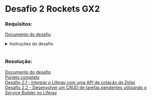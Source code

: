 # Desafio 2 Rockets GX2

### Requisitos:

[Documento do desafio](/Conteúdo_Rockets/Desafio%2002/Arq/Desafio%20Rockets%20II_%20Intranet.pdf)

<details>
  <summary>Instruções do desafio</summary>
  
# Desafios Técnicos Rocket II <br>

### Instruções gerais:

- O desafio será aberto ao final da call do dia 20/08/2024 e a entrega será no dia 16/09/2024, até 23h59. Durante esse período, dúvidas pontuais podem ser tiradas via Chat da Google no grupo com os padrinhos.

- O desafio consiste em 1) realizar os exercícios, registrar no Github e enviar o link para avaliação; 2) Apresentar o que foi feito para o Comitê de Padrinhos (Data a Marcar).

- A apresentação deve abranger todos os tópicos requeridos.

- Importante: O cumprimento do prazo (16/09/2024) faz parte da avaliação e eventuais intercorrências devem ser avisadas com antecedência.


### Instruções do Desafio:

Envie o link do git contendo os tópicos solicitados e apresente em reunião tópicos mencionados abaixo, demonstrando o que foi feito, com duração máxima de 15 minutos. Certifique-se de demonstrar e explicar os conceitos de forma clara e concisa.

A avaliação será baseada na qualidade dos códigos, na clareza da explicação, na precisão das informações e na demonstração prática dos conceitos. Certifique-se de ter internet, câmera e luz adequadas na hora da apresentação.

Esta avaliação testará seu conhecimento prático do Liferay, qualidade de código e sua capacidade de comunicar eficazmente os conceitos aos outros. Boa sorte! 

<br>

#### Desafio Geral:
Desafio: Implementar um de Processo de Aprovação de Reembolso no
Liferay

Objetivo: Desenvolver um processo de aprovação de reembolso dentro da
plataforma Liferay que permite a um funcionário submeter uma
solicitação de reembolso, incluindo um comprovante e informações
específicas. O processo deve incluir etapas de validação e aprovação por
parte de um gerente e um diretor, antes do envio para a área financeira
para o processamento final e pagamento do reembolso.

Requisitos Detalhados do Processo
Submissão da Solicitação pelo Funcionário:

##### Campos Obrigatórios:
- Valor: Campo obrigatório.
- Data: Campo obrigatório.
- Fornecedor: Campo obrigatório se o valor for igual ou superior a R$
100,00.
- Descrição: Campo obrigatório se o valor for igual ou superior a R$
100,00.
- Comprovante: Anexar comprovante de despesa. Campo obrigatório.
Revisão pelo Gerente.

<br>
O gerente pode aprovar e encaminhar a solicitação para o diretor ou
rejeitar a solicitação.
Em caso de rejeição, deve ser possível fornecer um feedback sobre os
motivos da rejeição ao funcionário.

O diretor pode aprovar a solicitação para envio ao departamento
financeiro ou rejeitá-la.
Em caso de rejeição, deve ser possível fornecer um feedback sobre os
motivos da rejeição ao funcionário.

Após a aprovação pelo diretor, a solicitação é enviada para a área
financeira.
O departamento financeiro processa o pagamento e envia um email ao
funcionário informando que o reembolso foi pago.
O email deve especificar o valor pago.

<br>
<br>

#### Desafios Backend (escolher 2 de 3):
##### Desafio: Criar um Portlet Básico

<b> Objetivo:</b>
- Desenvolver um portlet simples que exiba a data e hora atual de
brasilia, dando a opção para o usuário informar o UTC.

<br>

##### Desafio: Criação de Serviços Locais Simples
<br> Objetivo:</b>
- Criar um serviço local que permite registrar e listar tarefas.


##### Desafio: Desafio: Criar uma REST API no Liferay para Consultar Informações de Clima

<b> Objetivo:</b>
- Desenvolver uma REST API no Liferay que consulta uma API externa de
previsão do tempo e retorna esses dados ao frontend de forma
formatada e segura.
</details>

<br>

### Resolução:

[Documento do desafio](/Conteúdo_Rockets/Desafio%2001/Arq/Backend%20_%20Desafios%20Técnicos%20Rocket%20I%20.pdf) <br>
[Porjeto completo](/Conteúdo_Rockets/Desafio%2002/Gx2-rockets_workspace_v-7.4-ga120/) <br>
[Desafio 2.1 - Integrar o Liferay com uma API de cotação do Dólar](/Conteúdo_Rockets/Desafio%2002/01/) <br>
[Desafio 2.2 - Desenvolver um CRUD de tarefas pendentes utilizando o Service Builder no Liferay](/Conteúdo_Rockets/Desafio%2002/02/) <br>